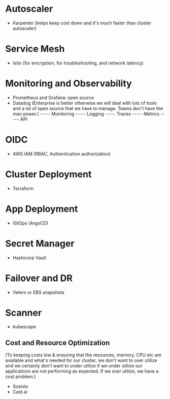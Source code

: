 # Autoscaler
- Karpenter (helps keep cost down and it's much faster than cluster autoscaler)

# Service Mesh
- Istio (for encryption, for troubleshooting, and network latency)

# Monitoring and Observability
- Prometheus and Grafana: open source
- Datadog (Enterprise is better otherwise we will deal with lots of tools and a lot of open source that we have to manage. Teams don't have the man power.)
----- Monitoring
----- Logging
----- Traces
----- Metrics
----- API

# OIDC
- AWS IAM (RBAC, Authentication authorization)

# Cluster Deployment
- Terraform

# App Deployment
- GitOps (ArgoCD)

# Secret Manager
- Hashicorp Vault

# Failover and DR
- Velero or EBS snapshots

# Scanner
- kubescape

## Cost and Resource Optimization
(To keeping costs low & ensuring that the resources, memory, CPU etc are available and what's needed for our cluster, we don't want to over utilize and we certainly don't want to under utilize if we under utilize our applications are not performing as expected. If we over utilize, we have a cost problem.)

- Sosivio
- Cast.ai